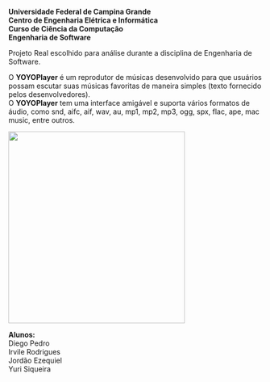 <b>Universidade Federal de Campina Grande</b><br>
<b>Centro de Engenharia Elétrica e Informática</b><br>
<b>Curso de Ciência da Computação</b><br>
<b>Engenharia de Software</b><br>

Projeto Real escolhido para análise durante a disciplina de Engenharia de Software.<br>

O <b>YOYOPlayer</b> é um reprodutor de músicas desenvolvido para que usuários possam escutar suas músicas favoritas de maneira simples (texto fornecido pelos desenvolvedores).<br>
O <b>YOYOPlayer</b> tem uma interface amigável e suporta vários formatos de áudio, como snd, aifc, aif, wav, au, mp1, mp2, mp3, ogg, spx, flac, ape, mac music, entre outros.<br>

<img src='http://i1-mac.softpedia-static.com/screenshots/YOYOPlayer_1.jpg' height='380' width='350' />

<b>Alunos:</b><br>
Diego Pedro<br>
Irvile Rodrigues<br>
Jordão Ezequiel<br>
Yuri Siqueira<br>